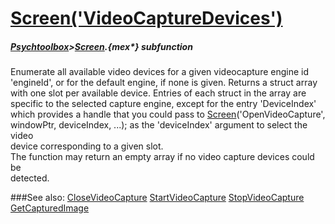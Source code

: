 # [Screen('VideoCaptureDevices')](Screen-VideoCaptureDevices) 
##### [Psychtoolbox](Pyschtoolbox)>[Screen](Screen).{mex*} subfunction


Enumerate all available video devices for a given videocapture engine id  
'engineId', or for the default engine, if none is given. Returns a struct array  
with one slot per available device. Entries of each struct in the array are  
specific to the selected capture engine, except for the entry 'DeviceIndex'  
which provides a handle that you could pass to [Screen](Screen)('OpenVideoCapture',  
windowPtr, deviceIndex, ...); as the 'deviceIndex' argument to select the video  
device corresponding to a given slot.  
The function may return an empty array if no video capture devices could be  
detected.  
  


###See also:
[CloseVideoCapture](Screen-CloseVideoCapture) [StartVideoCapture](Screen-StartVideoCapture) [StopVideoCapture](Screen-StopVideoCapture) [GetCapturedImage](Screen-GetCapturedImage)
